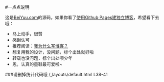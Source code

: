 #一点点说明

这是[BeiYuu.com](http://wli12.github.io)的源码，如果你看了[使用Github Pages建独立博客](http://wli12.github.io/github-pages/)，希望看下去哦：

* 马上动手，很赞
* 感谢认可
* 推荐阅读：[我为什么写博客？](http://wli12.github.io/why-blog/)
* 想复用我的设计，没问题，标个出处就好啦
* 转载也没问题，标个出处呗少年
* 恩，认真的童鞋最可爱啦~

###请删掉统计代码哦 /_layouts/default.html L38-41
